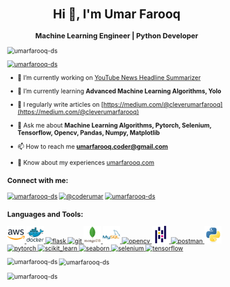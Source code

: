 <h1 align="center">Hi 👋, I'm Umar Farooq</h1>
<h3 align="center">Machine Learning Engineer | Python Developer</h3>

<p align="left"> <img src="https://komarev.com/ghpvc/?username=umarfarooq-ds&label=Profile%20views&color=0e75b6&style=flat" alt="umarfarooq-ds" /> </p>

<p align="left"> <a href="https://github.com/ryo-ma/github-profile-trophy"><img src="https://github-profile-trophy.vercel.app/?username=umarfarooq-ds" alt="umarfarooq-ds" /></a> </p>

- 🔭 I’m currently working on [YouTube News Headline Summarizer](https://github.com/UmarFarooq-DS/Youtube_Headline_Summarizer)

- 🌱 I’m currently learning **Advanced Machine Learning Algorithms, Yolo**

- 📝 I regularly write articles on [https://medium.com/@cleverumarfarooq](https://medium.com/@cleverumarfarooq)

- 💬 Ask me about **Machine Learning Algorithms, Pytorch, Selenium, Tensorflow, Opencv, Pandas, Numpy, Matplotlib**

- 📫 How to reach me **umarfarooq.coder@gmail.com**

- 📄 Know about my experiences [umarfarooq.com](umarfarooq.com)

<h3 align="left">Connect with me:</h3>
<p align="left">
<a href="https://linkedin.com/in/umarfarooq-ds" target="blank"><img align="center" src="https://raw.githubusercontent.com/rahuldkjain/github-profile-readme-generator/master/src/images/icons/Social/linked-in-alt.svg" alt="umarfarooq-ds" height="30" width="40" /></a>
<a href="https://www.youtube.com/c/@coderumar" target="blank"><img align="center" src="https://raw.githubusercontent.com/rahuldkjain/github-profile-readme-generator/master/src/images/icons/Social/youtube.svg" alt="@coderumar" height="30" width="40" /></a>
<a href="https://www.leetcode.com/umarfarooq-ds" target="blank"><img align="center" src="https://raw.githubusercontent.com/rahuldkjain/github-profile-readme-generator/master/src/images/icons/Social/leet-code.svg" alt="umarfarooq-ds" height="30" width="40" /></a>
</p>

<h3 align="left">Languages and Tools:</h3>
<p align="left"> <a href="https://aws.amazon.com" target="_blank" rel="noreferrer"> <img src="https://raw.githubusercontent.com/devicons/devicon/master/icons/amazonwebservices/amazonwebservices-original-wordmark.svg" alt="aws" width="40" height="40"/> </a> <a href="https://www.docker.com/" target="_blank" rel="noreferrer"> <img src="https://raw.githubusercontent.com/devicons/devicon/master/icons/docker/docker-original-wordmark.svg" alt="docker" width="40" height="40"/> </a> <a href="https://flask.palletsprojects.com/" target="_blank" rel="noreferrer"> <img src="https://www.vectorlogo.zone/logos/pocoo_flask/pocoo_flask-icon.svg" alt="flask" width="40" height="40"/> </a> <a href="https://git-scm.com/" target="_blank" rel="noreferrer"> <img src="https://www.vectorlogo.zone/logos/git-scm/git-scm-icon.svg" alt="git" width="40" height="40"/> </a> <a href="https://www.mongodb.com/" target="_blank" rel="noreferrer"> <img src="https://raw.githubusercontent.com/devicons/devicon/master/icons/mongodb/mongodb-original-wordmark.svg" alt="mongodb" width="40" height="40"/> </a> <a href="https://www.mysql.com/" target="_blank" rel="noreferrer"> <img src="https://raw.githubusercontent.com/devicons/devicon/master/icons/mysql/mysql-original-wordmark.svg" alt="mysql" width="40" height="40"/> </a> <a href="https://opencv.org/" target="_blank" rel="noreferrer"> <img src="https://www.vectorlogo.zone/logos/opencv/opencv-icon.svg" alt="opencv" width="40" height="40"/> </a> <a href="https://pandas.pydata.org/" target="_blank" rel="noreferrer"> <img src="https://raw.githubusercontent.com/devicons/devicon/2ae2a900d2f041da66e950e4d48052658d850630/icons/pandas/pandas-original.svg" alt="pandas" width="40" height="40"/> </a> <a href="https://postman.com" target="_blank" rel="noreferrer"> <img src="https://www.vectorlogo.zone/logos/getpostman/getpostman-icon.svg" alt="postman" width="40" height="40"/> </a> <a href="https://www.python.org" target="_blank" rel="noreferrer"> <img src="https://raw.githubusercontent.com/devicons/devicon/master/icons/python/python-original.svg" alt="python" width="40" height="40"/> </a> <a href="https://pytorch.org/" target="_blank" rel="noreferrer"> <img src="https://www.vectorlogo.zone/logos/pytorch/pytorch-icon.svg" alt="pytorch" width="40" height="40"/> </a> <a href="https://scikit-learn.org/" target="_blank" rel="noreferrer"> <img src="https://upload.wikimedia.org/wikipedia/commons/0/05/Scikit_learn_logo_small.svg" alt="scikit_learn" width="40" height="40"/> </a> <a href="https://seaborn.pydata.org/" target="_blank" rel="noreferrer"> <img src="https://seaborn.pydata.org/_images/logo-mark-lightbg.svg" alt="seaborn" width="40" height="40"/> </a> <a href="https://www.selenium.dev" target="_blank" rel="noreferrer"> <img src="https://raw.githubusercontent.com/detain/svg-logos/780f25886640cef088af994181646db2f6b1a3f8/svg/selenium-logo.svg" alt="selenium" width="40" height="40"/> </a> <a href="https://www.tensorflow.org" target="_blank" rel="noreferrer"> <img src="https://www.vectorlogo.zone/logos/tensorflow/tensorflow-icon.svg" alt="tensorflow" width="40" height="40"/> </a> </p>

<p><img align="left" src="https://github-readme-stats.vercel.app/api/top-langs?username=umarfarooq-ds&show_icons=true&locale=en&layout=compact" alt="umarfarooq-ds" /></p>

<p>&nbsp;<img align="center" src="https://github-readme-stats.vercel.app/api?username=umarfarooq-ds&show_icons=true&locale=en" alt="umarfarooq-ds" /></p>

<p><img align="center" src="https://github-readme-streak-stats.herokuapp.com/?user=umarfarooq-ds&" alt="umarfarooq-ds" /></p>

